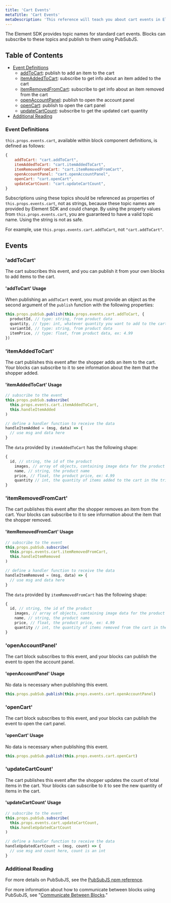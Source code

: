 ```yaml
---
title: 'Cart Events'
metaTitle: 'Cart Events'
metaDescription: 'This reference will teach you about cart events in Element.'
---
```


The Element SDK provides topic names for standard cart events. Blocks can subscribe to these topics and publish to them using PubSubJS.

## Table of Contents

- [Event Definitions](#eventdefinitions)
  - [addToCart](#'addtocart'): publish to add an item to the cart
  - [itemAddedToCart](#'itemaddedtocart'): subscribe to get info about an item added to the cart
  - [itemRemovedFromCart](#'itemremovedfromcart'): subscribe to get info about an item removed from the cart
  - [openAccountPanel](#'openaccountpanel'): publish to open the account panel
  - [openCart](#'opencart'): publish to open the cart panel
  - [updateCartCount](#'updatecartcount'): subscribe to get the updated cart quantity
- [Additional Reading](#additionalreading)

### Event Definitions

`this.props.events.cart`, available within block component definitions, is defined as follows:

```javascript
{
    addToCart: "cart.addToCart",
    itemAddedToCart: "cart.itemAddedToCart",
    itemRemovedFromCart: "cart.itemRemovedFromCart",
    openAccountPanel: "cart.openAccountPanel",
    openCart: "cart.openCart",
    updateCartCount: "cart.updateCartCount",
}
```

Subscriptions using these topics should be referenced as properties of `this.props.events.cart`, not as strings, because these topic names are provided by Element SDK and could change. By using the property values from `this.props.events.cart`, you are guaranteed to have a valid topic name. Using the string is not as safe.

For example, use `this.props.events.cart.addToCart`, not `"cart.addToCart"`.

## Events

### 'addToCart'

The cart subscribes this event, and you can publish it from your own blocks to add items to the cart.

#### 'addToCart' Usage

When publishing an `addToCart` event, you must provide an object as the second argument of the `publish` function with the following properties:

```javascript
this.props.pubSub.publish(this.props.events.cart.addToCart, {
  productId, // type: string, from product data
  quantity, // type: int, whatever quantity you want to add to the cart, ex: 1
  variantId, // type: string, from product data
  itemPrice, // type: float, from product data, ex: 4.99
})
```

### 'itemAddedToCart'

The cart publishes this event after the shopper adds an item to the cart. Your blocks can subscribe to it to see information about the item that the shopper added.

#### 'itemAddedToCart' Usage

```javascript
// subscribe to the event
this.props.pubSub.subscribe(
  this.props.events.cart.itemAddedToCart,
  this.handleItemAdded
)

// define a handler function to receive the data
handleItemAdded = (msg, data) => {
  // use msg and data here
}
```

The `data` provided by `itemAddedToCart` has the following shape:

```javascript
{
  id, // string, the id of the product
    images, // array of objects, containing image data for the product
    name, // string, the product name
    price, // float, the product price, ex: 4.99
    quantity // int, the quantity of items added to the cart in the triggering action
}
```

### 'itemRemovedFromCart'

The cart publishes this event after the shopper removes an item from the cart. Your blocks can subscribe to it to see information about the item that the shopper removed.

#### 'itemRemovedFromCart' Usage

```javascript
// subscribe to the event
this.props.pubSub.subscribe(
  this.props.events.cart.itemRemovedFromCart,
  this.handleItemRemoved
)

// define a handler function to receive the data
handleItemRemoved = (msg, data) => {
  // use msg and data here
}
```

The `data` provided by `itemRemovedFromCart` has the following shape:

```javascript
{
  id, // string, the id of the product
    images, // array of objects, containing image data for the product
    name, // string, the product name
    price, // float, the product price, ex: 4.99
    quantity // int, the quantity of items removed from the cart in the triggering action
}
```

### 'openAccountPanel'

The cart block subscribes to this event, and your blocks can publish the event to open the account panel.

#### 'openAccountPanel' Usage

No data is necessary when publishing this event.

```javascript
this.props.pubSub.publish(this.props.events.cart.openAccountPanel)
```

### 'openCart'

The cart block subscribes to this event, and your blocks can publish the event to open the cart panel.

#### 'openCart' Usage

No data is necessary when publishing this event.

```javascript
this.props.pubSub.publish(this.props.events.cart.openCart)
```

### 'updateCartCount'

The cart publishes this event after the shopper updates the count of total items in the cart. Your blocks can subscribe to it to see the new quantity of items in the cart.

#### 'updateCartCount' Usage

```javascript
// subscribe to the event
this.props.pubSub.subscribe(
  this.props.events.cart.updateCartCount,
  this.handleUpdatedCartCount
)

// define a handler function to receive the data
handleUpdatedCartCount = (msg, count) => {
  // use msg and count here, count is an int
}
```

### Additional Reading

For more details on PubSubJS, see the [PubSubJS npm reference](https://www.npmjs.com/package/pubsub-js).

For more information about how to communicate between blocks using PubSubJS, see "[Communicate Between Blocks](/how-to/communicate-between-blocks)."
